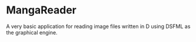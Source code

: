 # MangaReader
A very basic application for reading image files written in D using DSFML as the graphical engine.
